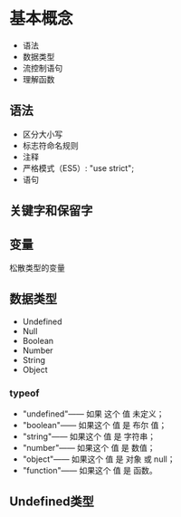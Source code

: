 # 基本概念
- 语法
- 数据类型
- 流控制语句
- 理解函数
## 语法
- 区分大小写
- 标志符命名规则
- 注释
- 严格模式（ES5）: "use strict";
- 语句
## 关键字和保留字
## 变量
松散类型的变量
## 数据类型
- Undefined
- Null
- Boolean
- Number
- String
- Object
### typeof 
- "undefined"—— 如果 这个 值 未定义； 
- "boolean"—— 如果这个 值 是 布尔 值；
- "string"—— 如果这个 值 是 字符串；
- "number"—— 如果这个 值 是 数值；
- "object"—— 如果这个 值 是 对象 或 null； 
- "function"—— 如果这个 值 是 函数。
## Undefined类型
    